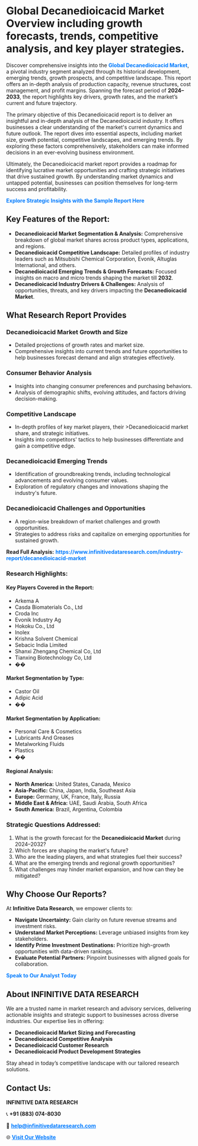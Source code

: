 <h1>Global Decanedioicacid Market Overview including growth forecasts, trends, competitive analysis, and key player strategies.</h1>
<p>
Discover comprehensive insights into the 
<a href="https://www.infinitivedataresearch.com/industry-report/decanedioicacid-market" rel="dofollow" style="color: #007BFF; text-decoration: none;"><strong>Global Decanedioicacid Market</strong></a>, a pivotal industry segment analyzed through its historical development, emerging trends, growth prospects, and competitive landscape. This report offers an in-depth analysis of production capacity, revenue structures, cost management, and profit margins. Spanning the forecast period of <strong>2024–2033</strong>, the report highlights key drivers, growth rates, and the market’s current and future trajectory.
</p>
<p>
The primary objective of this Decanedioicacid report is to deliver an insightful and in-depth analysis of the Decanedioicacid industry. It offers businesses a clear understanding of the market's current dynamics and future outlook. The report dives into essential aspects, including market size, growth potential, competitive landscapes, and emerging trends. By exploring these factors comprehensively, stakeholders can make informed decisions in an ever-evolving business environment.
</p>
<p>
Ultimately, the Decanedioicacid market report provides a roadmap for identifying lucrative market opportunities and crafting strategic initiatives that drive sustained growth. By understanding market dynamics and untapped potential, businesses can position themselves for long-term success and profitability.
</p>
<p>
<a href="https://www.infinitivedataresearch.com/request-sample/reportId=104853" style="color: #007BFF; text-decoration: none;"><strong>Explore Strategic Insights with the Sample Report Here</strong></a>
</p>

<h2>Key Features of the Report:</h2>
<ul>
<li><strong>Decanedioicacid Market Segmentation & Analysis:</strong> Comprehensive breakdown of global market shares across product types, applications, and regions.</li>
<li><strong>Decanedioicacid Competitive Landscape:</strong> Detailed profiles of industry leaders such as Mitsubishi Chemical Corporation, Evonik, Altuglas International, and others.</li>
<li><strong>Decanedioicacid Emerging Trends & Growth Forecasts:</strong> Focused insights on macro and micro trends shaping the market till <strong>2032</strong>.</li>
<li><strong>Decanedioicacid Industry Drivers & Challenges:</strong> Analysis of opportunities, threats, and key drivers impacting the <strong>Decanedioicacid Market</strong>.</li>
</ul>

<h2>What Research Report Provides</h2>
<h3>Decanedioicacid Market Growth and Size</h3>
<ul>
<li>Detailed projections of growth rates and market size.</li>
<li>Comprehensive insights into current trends and future opportunities to help businesses forecast demand and align strategies effectively.</li>
</ul>

<h3>Consumer Behavior Analysis</h3>
<ul>
<li>Insights into changing consumer preferences and purchasing behaviors.</li>
<li>Analysis of demographic shifts, evolving attitudes, and factors driving decision-making.</li>
</ul>

<h3>Competitive Landscape</h3>
<ul>
<li>In-depth profiles of key market players, their >Decanedioicacid market share, and strategic initiatives.</li>
<li>Insights into competitors' tactics to help businesses differentiate and gain a competitive edge.</li>
</ul>

<h3>Decanedioicacid Emerging Trends</h3>
<ul>
<li>Identification of groundbreaking trends, including technological advancements and evolving consumer values.</li>
<li>Exploration of regulatory changes and innovations shaping the industry's future.</li>
</ul>

<h3>Decanedioicacid Challenges and Opportunities</h3>
<ul>
<li>A region-wise breakdown of market challenges and growth opportunities.</li>
<li>Strategies to address risks and capitalize on emerging opportunities for sustained growth.</li>
</ul>
<p><strong>Read Full Analysis:</strong> <a href="https://www.infinitivedataresearch.com/industry-report/decanedioicacid-market" rel="dofollow" style="color: #007BFF; text-decoration: none;"><strong>https://www.infinitivedataresearch.com/industry-report/decanedioicacid-market</strong></a></p>
<h3>Research Highlights:</h3>
<h4>Key Players Covered in the Report:</h4>
<ul><li>Arkema A</li><li>Casda Biomaterials Co., Ltd</li><li>Croda Inc</li><li>Evonik Industry Ag</li><li>Hokoku Co., Ltd</li><li>Inolex</li><li>Krishna Solvent Chemical</li><li>Sebacic India Limited</li><li>Shanxi Zhengang Chemical Co, Ltd</li><li>Tianxing Biotechnology Co, Ltd</li><li>��</li></ul>
<h4>Market Segmentation by Type:</h4>
<ul><li>Castor Oil</li><li>Adipic Acid</li><li>��</li></ul>
<h4>Market Segmentation by Application:</h4>
<ul><li>Personal Care &amp; Cosmetics</li><li>Lubricants And Greases</li><li>Metalworking Fluids</li><li>Plastics</li><li>��</li></ul>

<h4>Regional Analysis:</h4>
<ul>
<li><strong>North America:</strong> United States, Canada, Mexico</li>
<li><strong>Asia-Pacific:</strong> China, Japan, India, Southeast Asia</li>
<li><strong>Europe:</strong> Germany, UK, France, Italy, Russia</li>
<li><strong>Middle East & Africa:</strong> UAE, Saudi Arabia, South Africa</li>
<li><strong>South America:</strong> Brazil, Argentina, Colombia</li>
</ul>

<h3>Strategic Questions Addressed:</h3>
<ol>
<li>What is the growth forecast for the <strong>Decanedioicacid Market</strong> during 2024–2032?</li>
<li>Which forces are shaping the market's future?</li>
<li>Who are the leading players, and what strategies fuel their success?</li>
<li>What are the emerging trends and regional growth opportunities?</li>
<li>What challenges may hinder market expansion, and how can they be mitigated?</li>
</ol>

<h2>Why Choose Our Reports?</h2>
<p>At <strong>Infinitive Data Research</strong>, we empower clients to:</p>
<ul>
<li><strong>Navigate Uncertainty:</strong> Gain clarity on future revenue streams and investment risks.</li>
<li><strong>Understand Market Perceptions:</strong> Leverage unbiased insights from key stakeholders.</li>
<li><strong>Identify Prime Investment Destinations:</strong> Prioritize high-growth opportunities with data-driven rankings.</li>
<li><strong>Evaluate Potential Partners:</strong> Pinpoint businesses with aligned goals for collaboration.</li>
</ul>
<p><a href="https://www.infinitivedataresearch.com/industry-report/decanedioicacid-market" rel="dofollow" style="color: #007BFF; text-decoration: none;"><strong>Speak to Our Analyst Today</strong></a></p>

<h2>About INFINITIVE DATA RESEARCH</h2>
<p>We are a trusted name in market research and advisory services, delivering actionable insights and strategic support to businesses across diverse industries. Our expertise lies in offering:</p>
<ul>
<li><strong>Decanedioicacid Market Sizing and Forecasting</strong></li>
<li><strong>Decanedioicacid Competitive Analysis</strong></li>
<li><strong>Decanedioicacid Customer Research</strong></li>
<li><strong>Decanedioicacid Product Development Strategies</strong></li>
</ul>
<p>Stay ahead in today’s competitive landscape with our tailored research solutions.</p>

<h2>Contact Us:</h2>
<p><strong>INFINITIVE DATA RESEARCH</strong></p>
<p>📞 <strong>+91 (883) 074-8030</strong></p>
<p>📧 <strong><a href="mailto:help@infinitivedataresearch.com" style="color: #007BFF;">help@infinitivedataresearch.com</a></strong></p>
<p>🌐 <strong><a href="https://www.infinitivedataresearch.com" rel="dofollow" style="color: #007BFF;">Visit Our Website</a></strong></p>